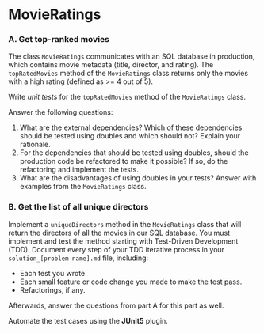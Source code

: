 # MovieRatings

### A. Get top-ranked movies

The class `MovieRatings` communicates with an SQL database in production, which contains movie metadata (title, director, and rating).
The `topRatedMovies` method of the `MovieRatings` class returns only the movies with a high rating (defined as >= 4 out of 5).

Write *unit tests* for the `topRatedMovies` method of the `MovieRatings` class.

Answer the following questions:
1. What are the external dependencies? Which of these dependencies should be tested using doubles and which should not? Explain your rationale.
2. For the dependencies that should be tested using doubles, should the production code be refactored to make it possible? If so, do the refactoring and implement the tests.
3. What are the disadvantages of using doubles in your tests? Answer with examples from the `MovieRatings` class.

### B. Get the list of all unique directors

Implement a `uniqueDirectors` method in the `MovieRatings` class that will return the directors of all the movies in our SQL database. You must implement and test the method starting with Test-Driven Development (TDD). Document every step of your TDD iterative process in your `solution_[problem name].md` file, including:

 - Each test you wrote
 - Each small feature or code change you made to make the test pass.
 - Refactorings, if any.

Afterwards, answer the questions from part A for this part as well.

Automate the test cases using the **JUnit5** plugin.





